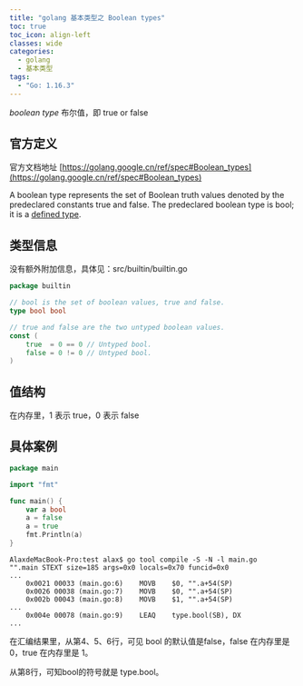 ```yaml
---
title: "golang 基本类型之 Boolean types"
toc: true
toc_icon: align-left
classes: wide
categories:
  - golang
  - 基本类型
tags:
  - "Go: 1.16.3"
---
```


*boolean type* 布尔值，即 true or false

## 官方定义

官方文档地址 [https://golang.google.cn/ref/spec#Boolean_types](https://golang.google.cn/ref/spec#Boolean_types)

A boolean type represents the set of Boolean truth values denoted by the predeclared constants true and false. The predeclared boolean type is bool; it is a [defined type](https://golang.google.cn/ref/spec#Type_definitions).

## 类型信息

没有额外附加信息，具体见：src/builtin/builtin.go

```go
package builtin

// bool is the set of boolean values, true and false.
type bool bool

// true and false are the two untyped boolean values.
const (
	true  = 0 == 0 // Untyped bool.
	false = 0 != 0 // Untyped bool.
)
```

## 值结构

在内存里，1 表示 true，0 表示 false

## 具体案例

```go
package main

import "fmt"

func main() {
	var a bool
	a = false
	a = true
	fmt.Println(a)
}
```

```assembly
AlaxdeMacBook-Pro:test alax$ go tool compile -S -N -l main.go 
"".main STEXT size=185 args=0x0 locals=0x70 funcid=0x0
...
	0x0021 00033 (main.go:6)	MOVB	$0, "".a+54(SP)
	0x0026 00038 (main.go:7)	MOVB	$0, "".a+54(SP)
	0x002b 00043 (main.go:8)	MOVB	$1, "".a+54(SP)
...
	0x004e 00078 (main.go:9)	LEAQ	type.bool(SB), DX
...
```

在汇编结果里，从第4、5、6行，可见 bool 的默认值是false，false 在内存里是 0，true 在内存里是 1。

从第8行，可知bool的符号就是 type.bool。
